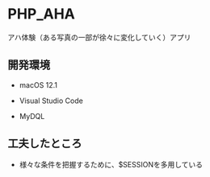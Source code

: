 # PHP_AHA

アハ体験（ある写真の一部が徐々に変化していく）アプリ


## 開発環境

- macOS 12.1

- Visual Studio Code

- MyDQL


## 工夫したところ

- 様々な条件を把握するために、$SESSIONを多用している
    














